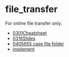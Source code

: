 # file_transfer

For online file transfer only.

- [0301Cheatsheet](https://docs.google.com/document/d/1yCqo90cjpqEPa8zf1N87MbaQ2ORhtbpu/edit?usp=sharing&ouid=105659771954284567391&rtpof=true&sd=true)
- [0316Slides](https://docs.google.com/presentation/d/1XAmbtGR7PS019-4wITIqGhAL0M_US9lv/edit?usp=sharing&ouid=105659771954284567391&rtpof=true&sd=true)
- [0405655 case file folder](https://drive.google.com/drive/folders/1ygooXTN6GVNVIAjmMu28GAQwbsOPj7IO?usp=sharing)
- [implement](https://docs.google.com/document/d/1zr2i_PV2MlPumeZnUc5heaPxsMoq7v6-/edit?usp=sharing&ouid=105659771954284567391&rtpof=true&sd=true)
